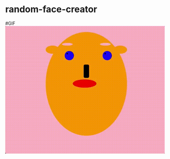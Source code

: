 # random-face-creator

#GIF
![](https://github.com/Rasmussw/random-face-creator/blob/master/random.face.video.gif)
